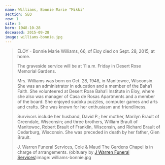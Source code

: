 ```yaml
---
name: Williams, Bonnie Marie "Mikki"
section: SEQ
row: 1
site: 5
born: 1948-10-28
deceased: 2015-09-28
image: williams-bonnie.jpg
---
```


> ELOY - Bonnie Marie Williams, 66, of Eloy died on Sept. 28, 2015, at home.
>
> The graveside service will be at 11 a.m. Friday in Desert Rose Memorial Gardens.
>
> Mrs. Williams was born on Oct. 28, 1948, in Manitowoc, Wisconsin. She was an administrator in education and a member of the Baha’i Faith. She volunteered at Desert Rose Baha’i Institute in Eloy, where she also was manager of Casa de Rosas Apartments and a member of the board. She enjoyed sudoku puzzles, computer games and arts and crafts. She was known for her enthusiasm and friendliness.
>
> Survivors include her husband, David P.; her mother, Marilyn Brault of Greendale, Wisconsin; and three brothers, William Brault of Manitowoc, Robert Brault of Franklin, Wisconsin, and Richard Brault of Cedarburg, Wisconsin. She was preceded in death by her father, Glen Brault.
>
> J. Warren Funeral Services, Cole & Maud The Gardens Chapel is in charge of arrangements.
(obituary by [J Warren Funeral Services](https://www.jwarrenfuneral.com/obituaries/Bonnie-Marie-Williams?obId=19712562#/obituaryInfo))image: williams-bonnie.jpg